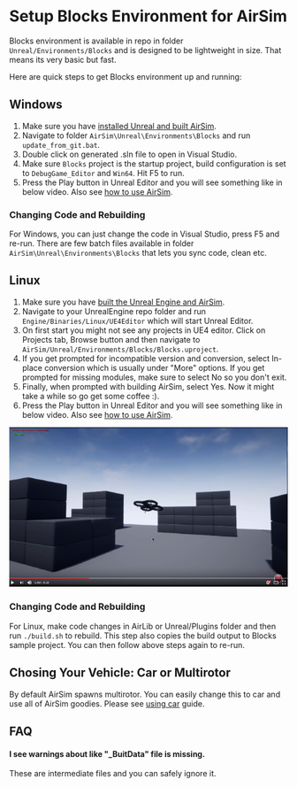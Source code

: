 
# Setup Blocks Environment for AirSim

Blocks environment is available in repo in folder `Unreal/Environments/Blocks` and is designed to be lightweight in size. That means its very basic but fast.

Here are quick steps to get Blocks environment up and running:

## Windows

1. Make sure you have [installed Unreal and built AirSim](build_windows.md).
2. Navigate to folder `AirSim\Unreal\Environments\Blocks` and run `update_from_git.bat`.
3. Double click on generated .sln file to open in Visual Studio.
4. Make sure `Blocks` project is the startup project, build configuration is set to `DebugGame_Editor` and `Win64`. Hit F5 to run.
5. Press the Play button in Unreal Editor and you will see something like in below video. Also see [how to use AirSim](https://github.com/Microsoft/AirSim/#how-to-use-it).

### Changing Code and Rebuilding
For Windows, you can just change the code in Visual Studio, press F5 and re-run. There are few batch files available in folder `AirSim\Unreal\Environments\Blocks` that lets you sync code, clean etc.

## Linux
1. Make sure you have [built the Unreal Engine and AirSim](build_linux.md).
2. Navigate to your UnrealEngine repo folder and run `Engine/Binaries/Linux/UE4Editor` which will start Unreal Editor.
3. On first start you might not see any projects in UE4 editor. Click on Projects tab, Browse button and then navigate to `AirSim/Unreal/Environments/Blocks/Blocks.uproject`. 
4. If you get prompted for incompatible version and conversion, select In-place conversion which is usually under "More" options. If you get prompted for missing modules, make sure to select No so you don't exit. 
5. Finally, when prompted with building AirSim, select Yes. Now it might take a while so go get some coffee :).
6. Press the Play button in Unreal Editor and you will see something like in below video. Also see [how to use AirSim](/#how-to-use-it).

[![Blocks Demo Video](images/blocks_video.png)](https://www.youtube.com/watch?v=-r_QGaxMT4A)

### Changing Code and Rebuilding
For Linux, make code changes in AirLib or Unreal/Plugins folder and then run `./build.sh` to rebuild. This step also copies the build output to Blocks sample project. You can then follow above steps again to re-run.

## Chosing Your Vehicle: Car or Multirotor
By default AirSim spawns multirotor. You can easily change this to car and use all of AirSim goodies. Please see [using car](using_car.md) guide.

## FAQ
#### I see warnings about like "_BuitData" file is missing. 
These are intermediate files and you can safely ignore it.
